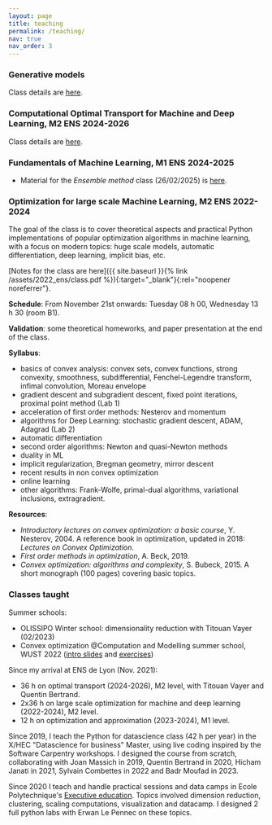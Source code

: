 ```yaml
---
layout: page
title: teaching
permalink: /teaching/
nav: true
nav_order: 3
---
```


### Generative models

Class details are [here](/genmodels).

### Computational Optimal Transport for Machine and Deep Learning, M2 ENS 2024-2026

Class details are [here](/otml).

### Fundamentals of Machine Learning, M1 ENS 2024-2025

- Material for the *Ensemble method* class (26/02/2025) is [here](/assets/2025_ens_fml/ensemble_methods.zip).


### Optimization for large scale Machine Learning, M2 ENS 2022-2024

The goal of the class is to cover theoretical aspects and practical Python implementations of popular optimization algorithms in machine learning, with a focus on modern topics: huge scale models, automatic differentiation, deep learning, implicit bias, etc.

[Notes for the class are here]({{ site.baseurl }}{% link /assets/2022_ens/class.pdf  %}){:target="_blank"}{:rel="noopener noreferrer"}.

**Schedule**: From November 21st onwards: Tuesday 08 h 00, Wednesday 13 h 30 (room B1).

**Validation**: some theoretical homeworks, and paper presentation at the end of the class.

**Syllabus**:
- basics of convex analysis: convex sets, convex functions, strong convexity, smoothness, subdifferential, Fenchel-Legendre transform, infimal convolution, Moreau envelope
- gradient descent and subgradient descent, fixed point iterations, proximal point method (Lab 1)
- acceleration of first order methods: Nesterov and momentum
- algorithms for Deep Learning: stochastic gradient descent, ADAM, Adagrad (Lab 2)
- automatic differentiation
- second order algorithms: Newton and quasi-Newton methods
- duality in ML
- implicit regularization, Bregman geometry, mirror descent
- recent results in non convex optimization
- online learning
- other algorithms: Frank-Wolfe, primal-dual algorithms, variational inclusions, extragradient.

<!-- Lab 1 on logistic regression is [here](/assets/2022_ens/Lab_logistic_regression.ipynb) -->

<!-- Lab 3 on Deep Learning is [here](/assets/2022_ens/Lab_3_DL_empty.ipynb) -->

**Resources**:
- _Introductory lectures on convex optimization: a basic course_, Y. Nesterov, 2004. A reference book in optimization, updated in 2018: _Lectures on Convex Optimization_.
- _First order methods in optimization_, A. Beck, 2019.
- _Convex optimization: algorithms and complexity_, S. Bubeck, 2015. A short monograph (100 pages) covering basic topics.


### Classes taught

Summer schools:
- OLISSIPO Winter school: dimensionality reduction with Titouan Vayer (02/2023)
- Convex optimization @Computation and Modelling summer school, WUST 2022 ([intro slides](/assets/2022_wust/slides_intro.pdf) and [exercises](/assets/2022_wust/exos.pdf))

Since my arrival at ENS de Lyon (Nov. 2021):
- 36 h on optimal transport (2024-2026), M2 level, with Titouan Vayer and Quentin Bertrand.
- 2x36 h on large scale optimization for machine and deep learning (2022-2024), M2 level.
- 12 h on optimization and approximation (2023-2024), M1 level.

Since 2019, I teach the Python for datascience class (42 h per year) in the X/HEC "Datascience for business" Master, using live coding  inspired by the Software Carpentry workshops. I designed the course from scratch, collaborating  with Joan Massich in 2019, Quentin Bertrand in 2020, Hicham Janati in 2021, Sylvain Combettes in 2022 and Badr Moufad in 2023.

Since 2020 I teach and handle practical sessions and data camps in Ecole Polytechnique's [Executive education](https://portail.polytechnique.edu/datascience/en/programs/data-science-starter-program-dssp).
Topics involved dimension reduction, clustering, scaling computations, visualization and datacamp. I designed 2 full python labs with Erwan Le Pennec on these topics.

<!-- From 2017 to 2019, as a grad student, my main teaching activity was the Optimization for datascience class of the [Datascience Master](https://www.universite-paris-saclay.fr/formation/master/mathematiques-et-applications/m2-data-sciences), totalling 2*40 h including 4 h as lecturer.
Amongst others, this involved refactoring of the practical sessions, tutoring of students during office hours, and partaking in the design of the final exam. -->
